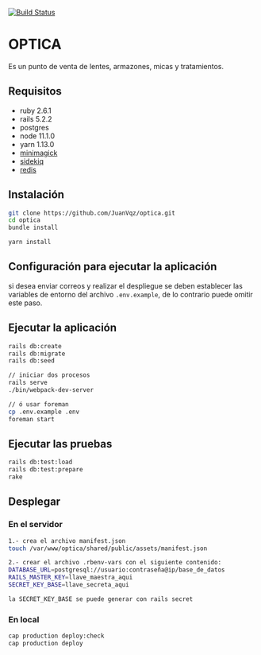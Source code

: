 [![Build Status](https://semaphoreci.com/api/v1/projects/b73bdec0-2d88-4ce0-aa85-91a8e559cef9/2550590/badge.svg)](https://semaphoreci.com/itox/optica)

OPTICA
======

Es un punto de venta de lentes, armazones, micas y tratamientos.

## Requisitos
  * ruby 2.6.1
  * rails 5.2.2
  * postgres
  * node 11.1.0
  * yarn 1.13.0
  * [minimagick](https://github.com/minimagick/minimagick)
  * [sidekiq](https://github.com/mperham/sidekiq)
  * [redis](https://redis.io/download)

## Instalación
```sh
git clone https://github.com/JuanVqz/optica.git
cd optica
bundle install

yarn install
```

## Configuración para ejecutar la aplicación

si desea enviar correos y realizar el despliegue se deben establecer las
variables de entorno del archivo `.env.example`, de lo contrario puede omitir
este paso.

## Ejecutar la aplicación
```sh
rails db:create
rails db:migrate
rails db:seed

// iniciar dos procesos
rails serve
./bin/webpack-dev-server

// ó usar foreman
cp .env.example .env
foreman start
```

## Ejecutar las pruebas
```sh
rails db:test:load
rails db:test:prepare
rake
```

## Desplegar

### En el servidor
```sh
1.- crea el archivo manifest.json
touch /var/www/optica/shared/public/assets/manifest.json

2.- crear el archivo .rbenv-vars con el siguiente contenido:
DATABASE_URL=postgresql://usuario:contraseña@ip/base_de_datos
RAILS_MASTER_KEY=llave_maestra_aqui
SECRET_KEY_BASE=llave_secreta_aqui

la SECRET_KEY_BASE se puede generar con rails secret
```

### En local
```sh
cap production deploy:check
cap production deploy
```
